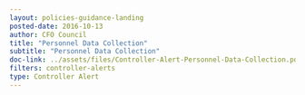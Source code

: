 ```yaml
---
layout: policies-guidance-landing 
posted-date: 2016-10-13
author: CFO Council
title: "Personnel Data Collection"
subtitle: "Personnel Data Collection"
doc-link: ../assets/files/Controller-Alert-Personnel-Data-Collection.pdf
filters: controller-alerts
type: Controller Alert
---
```

